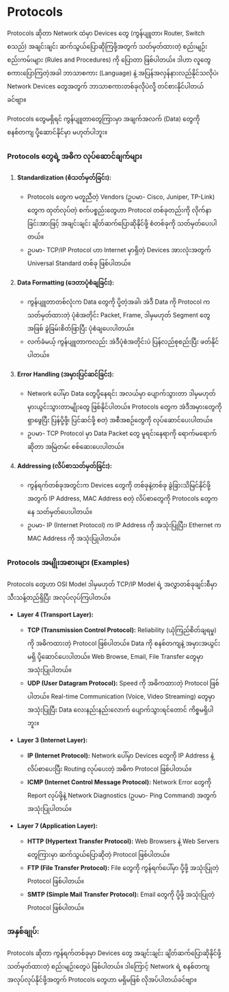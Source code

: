 # Protocols

Protocols ဆိုတာ Network ထဲမှာ Devices တွေ (ကွန်ပျူတာ၊ Router, Switch စသည်) အချင်းချင်း ဆက်သွယ်ပြောဆိုကြဖို့အတွက် သတ်မှတ်ထားတဲ့ စည်းမျဉ်းစည်းကမ်းများ (Rules and Procedures) ကို ပြောတာ ဖြစ်ပါတယ်။ ဒါဟာ လူတွေ စကားပြောကြတဲ့အခါ ဘာသာစကား (Language) နဲ့ အပြန်အလှန်နားလည်နိုင်သလိုပဲ၊ Network Devices တွေအတွက် ဘာသာစကားတစ်ခုလိုပဲလို့ တင်စားနိုင်ပါတယ်ခင်ဗျာ။

Protocols တွေမရှိရင် ကွန်ပျူတာတွေကြားမှာ အချက်အလက် (Data) တွေကို စနစ်တကျ ပို့ဆောင်နိုင်မှာ မဟုတ်ပါဘူး။

### **Protocols တွေရဲ့ အဓိက လုပ်ဆောင်ချက်များ**

1.  **Standardization (စံသတ်မှတ်ခြင်း):**

    - Protocols တွေက မတူညီတဲ့ Vendors (ဥပမာ- Cisco, Juniper, TP-Link) တွေက ထုတ်လုပ်တဲ့ စက်ပစ္စည်းတွေဟာ Protocol တစ်ခုတည်းကို လိုက်နာခြင်းအားဖြင့် အချင်းချင်း ချိတ်ဆက်ပြောဆိုနိုင်ဖို့ စံတစ်ခုကို သတ်မှတ်ပေးပါတယ်။
    - ဥပမာ- TCP/IP Protocol ဟာ Internet မှာရှိတဲ့ Devices အားလုံးအတွက် Universal Standard တစ်ခု ဖြစ်ပါတယ်။

2.  **Data Formatting (ဒေတာပုံစံချခြင်း):**

    - ကွန်ပျူတာတစ်လုံးက Data တွေကို ပို့တဲ့အခါ၊ အဲဒီ Data ကို Protocol က သတ်မှတ်ထားတဲ့ ပုံစံအတိုင်း Packet, Frame, ဒါမှမဟုတ် Segment တွေအဖြစ် ခွဲခြမ်းစိတ်ဖြာပြီး ပုံစံချပေးပါတယ်။
    - လက်ခံမယ့် ကွန်ပျူတာကလည်း အဲဒီပုံစံအတိုင်းပဲ ပြန်လည်စုစည်းပြီး ဖတ်နိုင်ပါတယ်။

3.  **Error Handling (အမှားပြင်ဆင်ခြင်း):**

    - Network ပေါ်မှာ Data တွေပို့နေရင်း အလယ်မှာ ပျောက်သွားတာ ဒါမှမဟုတ် မှားယွင်းသွားတာမျိုးတွေ ဖြစ်နိုင်ပါတယ်။ Protocols တွေက အဲဒီအမှားတွေကို ရှာဖွေပြီး ပြန်ပို့ဖို့၊ ပြင်ဆင်ဖို့ စတဲ့ အစီအစဉ်တွေကို လုပ်ဆောင်ပေးပါတယ်။
    - ဥပမာ- TCP Protocol မှာ Data Packet တွေ မူရင်းနေရာကို ရောက်မရောက်ဆိုတာ အမြဲတမ်း စစ်ဆေးပေးပါတယ်။

4.  **Addressing (လိပ်စာသတ်မှတ်ခြင်း):**
    - ကွန်ရက်တစ်ခုအတွင်းက Devices တွေကို တစ်ခုနဲ့တစ်ခု ခွဲခြားသိမြင်နိုင်ဖို့အတွက် IP Address, MAC Address စတဲ့ လိပ်စာတွေကို Protocols တွေကနေ သတ်မှတ်ပေးပါတယ်။
    - ဥပမာ- IP (Internet Protocol) က IP Address ကို အသုံးပြုပြီး၊ Ethernet က MAC Address ကို အသုံးပြုပါတယ်။

### **Protocols အမျိုးအစားများ (Examples)**

Protocols တွေဟာ OSI Model ဒါမှမဟုတ် TCP/IP Model ရဲ့ အလွှာတစ်ခုချင်းစီမှာ သီးသန့်တည်ရှိပြီး အလုပ်လုပ်ကြပါတယ်။

- **Layer 4 (Transport Layer):**

  - **TCP (Transmission Control Protocol):** Reliability (ယုံကြည်စိတ်ချရမှု) ကို အဓိကထားတဲ့ Protocol ဖြစ်ပါတယ်။ Data ကို စနစ်တကျနဲ့ အမှားအယွင်းမရှိ ပို့ဆောင်ပေးပါတယ်။ Web Browse, Email, File Transfer တွေမှာ အသုံးပြုပါတယ်။
  - **UDP (User Datagram Protocol):** Speed ကို အဓိကထားတဲ့ Protocol ဖြစ်ပါတယ်။ Real-time Communication (Voice, Video Streaming) တွေမှာ အသုံးပြုပြီး Data လေးနည်းနည်းလောက် ပျောက်သွားရင်တောင် ကိစ္စမရှိပါဘူး။

- **Layer 3 (Internet Layer):**

  - **IP (Internet Protocol):** Network ပေါ်မှာ Devices တွေကို IP Address နဲ့ လိပ်စာပေးပြီး Routing လုပ်ပေးတဲ့ အဓိက Protocol ဖြစ်ပါတယ်။
  - **ICMP (Internet Control Message Protocol):** Network Error တွေကို Report လုပ်ဖို့နဲ့ Network Diagnostics (ဥပမာ- Ping Command) အတွက် အသုံးပြုပါတယ်။

- **Layer 7 (Application Layer):**
  - **HTTP (Hypertext Transfer Protocol):** Web Browsers နဲ့ Web Servers တွေကြားမှာ ဆက်သွယ်ပြောဆိုတဲ့ Protocol ဖြစ်ပါတယ်။
  - **FTP (File Transfer Protocol):** File တွေကို ကွန်ရက်ပေါ်မှာ ပို့ဖို့ အသုံးပြုတဲ့ Protocol ဖြစ်ပါတယ်။
  - **SMTP (Simple Mail Transfer Protocol):** Email တွေကို ပို့ဖို့ အသုံးပြုတဲ့ Protocol ဖြစ်ပါတယ်။

### **အနှစ်ချုပ်:**

Protocols ဆိုတာ ကွန်ရက်တစ်ခုမှာ Devices တွေ အချင်းချင်း ချိတ်ဆက်ပြောဆိုနိုင်ဖို့ သတ်မှတ်ထားတဲ့ စည်းမျဉ်းတွေပဲ ဖြစ်ပါတယ်။ ဒါကြောင့် Network ရဲ့ စနစ်တကျ အလုပ်လုပ်နိုင်ဖို့အတွက် Protocols တွေဟာ မရှိမဖြစ် လိုအပ်ပါတယ်ခင်ဗျာ။
